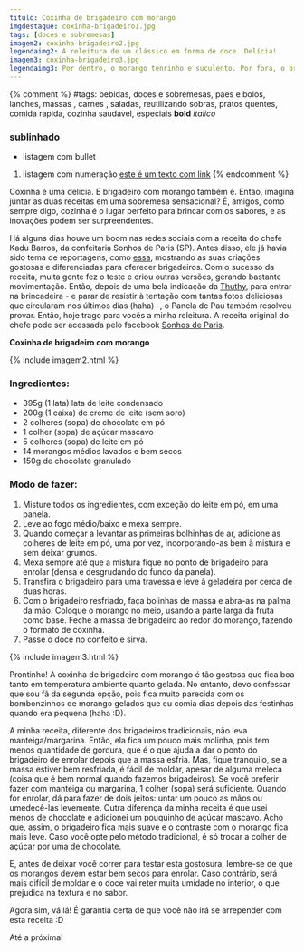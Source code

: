 ```yaml
---
titulo: Coxinha de brigadeiro com morango
imgdestaque: coxinha-brigadeiro1.jpg
tags: [doces e sobremesas]
imagem2: coxinha-brigadeiro2.jpg
legendaimg2: A releitura de um clássico em forma de doce. Delícia!
imagem3: coxinha-brigadeiro3.jpg
legendaimg3: Por dentro, o morango tenrinho e suculento. Por fora, o brigadeiro super cremoso!
---
```

{% comment %}
#tags: bebidas, doces e sobremesas, paes e bolos, lanches, massas , carnes , saladas, reutilizando sobras, pratos quentes, comida rapida, cozinha saudavel, especiais
**bold**
*italico*
### sublinhado
* listagem com bullet
1. listagem com numeração
[este é um texto com link](https://www.enderecodolink.com)
{% endcomment %}

Coxinha é uma delícia. E brigadeiro com morango também é. Então, imagina juntar as duas receitas em uma sobremesa sensacional? É, amigos, como sempre digo, cozinha é o lugar perfeito para brincar com os sabores, e as inovações podem ser surpreendentes.  

Há alguns dias houve um boom nas redes sociais com a receita do chefe Kadu Barros, da confeitaria Sonhos de Paris (SP). Antes disso, ele já havia sido tema de reportagens, como [essa](http://mulher.terra.com.br/comportamento/chef-cria-coxinha-de-brigadeiro-e-mostra-mais-4-receitas,20d5f4c105e18410VgnVCM20000099cceb0aRCRD.html), mostrando as suas criações gostosas e diferenciadas para oferecer brigadeiros. Com o sucesso da receita, muita gente fez o teste e criou outras versões, gerando bastante movimentação. Então, depois de uma bela indicação da [Thuthy](https://www.facebook.com/nataliacdoprado?fref=ts&ref=br_tf), para entrar na brincadeira - e parar de resistir à tentação com tantas fotos deliciosas que circularam nos últimos dias (haha) -, o Panela de Pau também resolveu provar. Então, hoje trago para vocês a minha releitura. A receita original do chefe pode ser acessada pelo facebook [Sonhos de Paris](https://www.facebook.com/SonhosDeParis/info). 

**Coxinha de brigadeiro com morango**

{% include imagem2.html %}

### Ingredientes:

* 395g (1 lata) lata de leite condensado
* 200g (1 caixa) de creme de leite (sem soro)
* 2 colheres (sopa) de chocolate em pó
* 1 colher (sopa) de açúcar mascavo
* 5 colheres (sopa) de leite em pó
* 14 morangos médios lavados e bem secos 
* 150g de chocolate granulado 

### Modo de fazer:

1. Misture todos os ingredientes, com exceção do leite em pó, em uma panela.
2. Leve ao fogo médio/baixo e mexa sempre. 
3. Quando começar a levantar as primeiras bolhinhas de ar, adicione as colheres de leite em pó, uma por vez, incorporando-as bem à mistura e sem deixar grumos.
4. Mexa sempre até que a mistura fique no ponto de brigadeiro para enrolar (densa e desgrudando do fundo da panela). 
5. Transfira o brigadeiro para uma travessa e leve à geladeira por cerca de duas horas.
6. Com o brigadeiro resfriado, faça bolinhas de massa e abra-as na palma da mão. Coloque o morango no meio, usando a parte larga da fruta como base. Feche a massa de brigadeiro ao redor do morango, fazendo o formato de coxinha. 
7. Passe o doce no confeito e sirva.

{% include imagem3.html %}

Prontinho! A coxinha de brigadeiro com morango é tão gostosa que fica boa tanto em temperatura ambiente quanto gelada. No entanto, devo confessar que sou fã da segunda opção, pois fica muito parecida com os bombonzinhos de morango gelados que eu comia dias depois das festinhas quando era pequena (haha :D). 

A minha receita, diferente dos brigadeiros tradicionais, não leva manteiga/margarina. Então, ela fica um pouco mais molinha, pois tem menos quantidade de gordura, que é o que ajuda a dar o ponto do brigadeiro de enrolar depois que a massa esfria. Mas, fique tranquilo, se a massa estiver bem resfriada, é fácil de moldar, apesar de alguma meleca (coisa que é bem normal quando fazemos brigadeiros). Se você preferir fazer com manteiga ou margarina, 1 colher (sopa) será suficiente. Quando for enrolar, dá para fazer de dois jeitos: untar um pouco as mãos ou umedecê-las levemente. Outra diferença da minha receita é que usei menos de chocolate e adicionei um pouquinho de açúcar mascavo. Acho que, assim, o brigadeiro fica mais suave e o contraste com o morango fica mais leve. Caso você opte pelo método tradicional, é só trocar a colher de açúcar por uma de chocolate. 

E, antes de deixar você correr para testar esta gostosura, lembre-se de que os morangos devem estar bem secos para enrolar. Caso contrário, será mais difícil de moldar e o doce vai reter muita umidade no interior, o que prejudica na textura e no sabor. 

Agora sim, vá lá! É garantia certa de que você não irá se arrepender com esta receita :D

Até a próxima!